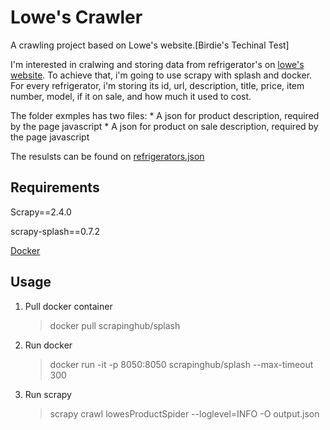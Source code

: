 # Lowe's Crawler

A crawling project based on Lowe's website.[Birdie's Techinal Test]

I'm interested in cralwing and storing data from refrigerator's on [lowe's website](https://www.lowes.com/). To achieve that, i'm going to use scrapy with splash and docker. For every refrigerator, i'm storing its id, url, description, title, price, item number, model, if it on sale, and how much it used to cost.

The folder exmples has two files:
	* A json for product description, required by the page javascript
	* A json for product on sale description, required by the page javascript

The resulsts can be found on [refrigerators.json](refrigerators.json)


## Requirements
	
Scrapy==2.4.0

scrapy-splash==0.7.2

[Docker](refrigerators.json)

## Usage

1. Pull docker container 
	> docker pull scrapinghub/splash

2. Run docker
	> docker run -it -p 8050:8050 scrapinghub/splash --max-timeout 300

3. Run scrapy
	> scrapy crawl lowesProductSpider --loglevel=INFO -O output.json

